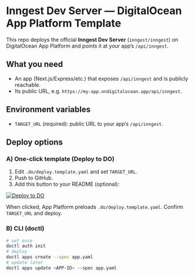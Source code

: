 # Inngest Dev Server — DigitalOcean App Platform Template

This repo deploys the official **Inngest Dev Server** (`inngest/inngest`) on
DigitalOcean App Platform and points it at your app’s `/api/inngest`.

## What you need

- An app (Next.js/Express/etc.) that exposes `/api/inngest` and is publicly reachable.
- Its public URL, e.g. `https://my-app.ondigitalocean.app/api/inngest`.

## Environment variables

- `TARGET_URL` (required): public URL to your app’s `/api/inngest`.

## Deploy options

### A) One-click template (Deploy to DO)
1. Edit `.do/deploy.template.yaml` and set `TARGET_URL`.
2. Push to GitHub.
3. Add this button to your README (optional):

[![Deploy to DO](https://www.deploytodo.com/do-btn-blue.svg)](https://cloud.digitalocean.com/apps/new?repo=https://github.com/zasghar26/inngest_template/tree/main&spec=.do/deploy.template.yaml)

When clicked, App Platform preloads `.do/deploy.template.yaml`. Confirm `TARGET_URL` and deploy.

### B) CLI (doctl)

```bash
# set once
doctl auth init
# deploy
doctl apps create --spec app.yaml
# update later
doctl apps update <APP-ID> --spec app.yaml

